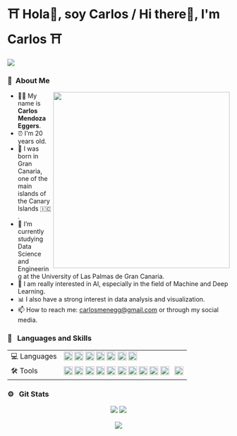 # ⛩️ Hola👋, soy Carlos / Hi there👋, I'm Carlos ⛩️

<img align='center' src= https://github.com/carlillous/carlillous/assets/94083411/73c14008-3ceb-40e8-a3ee-22bc35f7f4b1) >
<br>

### 🧭 &nbsp;About Me

<img align='right' src= "https://github.com/carlillous/carlillous/assets/94083411/45bf8fbe-894a-4d73-8477-49abc846e0fb" width='400'>

- 👨‍🦱 My name is **Carlos Mendoza Eggers**.
- ⏰ I'm 20 years old.
- 📌 I was born in Gran Canaria, one of the main islands of the Canary Islands 🇮🇨 .
- 🔭 I’m currently studying Data Science and Engineering at the University of Las Palmas de Gran Canaria.
- 🤔 I am really interested in AI, especially in the field of Machine and Deep Learning.
- 📊 I also have a strong interest in data analysis and visualization. 
- 📫 How to reach me: carlosmenegg@gmail.com or through my social media. 

### 📝 &nbsp; Languages and Skills
<div align="center">
<table>
<tr>
<td>
💻 Languages
</td>
<td>
<code><img height="20" src="https://cdn.jsdelivr.net/gh/YuZhangWang/Creative_pictures01@main/img/20210910011149.png" alt="Python" /></code>
<code><img height="20" src="https://cdn.jsdelivr.net/gh/devicons/devicon/icons/java/java-plain.svg" alt="Java" /></code>
<code><img height="20" src="https://cdn.jsdelivr.net/gh/devicons/devicon/icons/c/c-original.svg" alt="C"/></code>
<code><img height="20" src="https://cdn.jsdelivr.net/gh/devicons/devicon/icons/r/r-original.svg" alt="R" /></code>
<code><img height="20" src="https://cdn.jsdelivr.net/gh/devicons/devicon/icons/matlab/matlab-original.svg" /></code>
<code><img height="20" src="https://cdn.jsdelivr.net/gh/devicons/devicon/icons/bash/bash-original.svg" alt="Bash" /></code> 
<code><img height="20" src="https://cdn.jsdelivr.net/gh/devicons/devicon/icons/latex/latex-original.svg" alt="Latex" /></code>
          
</td>
</tr>
    
<tr>
<td>
🛠️ Tools
</td>
<td>
<code><img height="20" src="https://cdn.jsdelivr.net/gh/devicons/devicon/icons/jetbrains/jetbrains-original.svg" alt="JetBrains" /></code>
<code><img height="20" src="https://cdn.jsdelivr.net/gh/devicons/devicon/icons/rstudio/rstudio-original.svg" /></code>
<code><img height="20" src="https://cdn.jsdelivr.net/gh/devicons/devicon/icons/jupyter/jupyter-original-wordmark.svg" alt="Jupyter" /></code>
<code><img height="20" src="https://cdn.jsdelivr.net/gh/devicons/devicon/icons/anaconda/anaconda-original.svg" alt="Anaconda" /></code>
<code><img height="20" src="https://cdn.jsdelivr.net/gh/devicons/devicon/icons/pytorch/pytorch-original.svg" alt="Pytorch" /></code>   
<code><img height="20" src="https://cdn.jsdelivr.net/gh/devicons/devicon/icons/opencv/opencv-original.svg" alt="Opencv"></code>
<code><img height="20" src="https://cdn.jsdelivr.net/gh/devicons/devicon/icons/nodejs/nodejs-plain.svg" alt="Node.js"/></code>
<code><img height="20" src="https://cdn.jsdelivr.net/gh/devicons/devicon/icons/git/git-original.svg" alt="Git" /></code>
<code><img height="20" src="https://cdn.jsdelivr.net/gh/devicons/devicon/icons/vscode/vscode-original.svg" alt="Visual-Studio-Code" /></code>
<code><img height="20" src="https://cdn.jsdelivr.net/gh/devicons/devicon/icons/numpy/numpy-original-wordmark.svg" /> </code>
<code><img height="20" src="https://cdn.jsdelivr.net/gh/devicons/devicon/icons/pandas/pandas-original-wordmark.svg" /></code>
          
          

</td>
</tr>
</table>
</div>

### ⚙️ &nbsp; Git Stats
<p  align="center">
<img src= "https://github-readme-stats.vercel.app/api?username=carlillous&show_icons=true" />
<img src= "https://github-readme-stats.vercel.app/api/top-langs/?username=carlillous&size_weight=0&count_weight=1&layout=compact" /><br>
<br>
<img src = "https://github.com/carlillous/carlillous/assets/94083411/19e4328b-3b3c-4579-891b-062329292256" />
</p>


